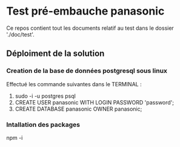 # Test pré-embauche panasonic
Ce repos contient tout les documents relatif au test dans le dossier './doc/test'.

## Déploiment de la solution

### Creation de la base de données postgresql sous linux
Effectué les commande suivantes dans le TERMINAL :
1. sudo -i -u postgres psql
1. CREATE USER panasonic WITH LOGIN PASSWORD 'password';
1. CREATE DATABASE panasonic OWNER panasonic;

### Intallation des packages
npm -i